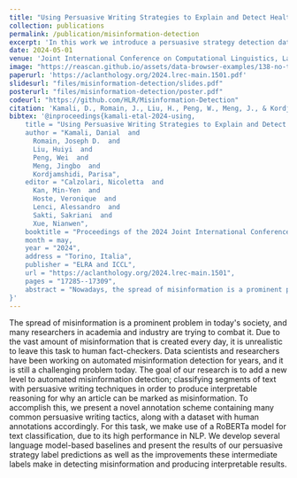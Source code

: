 ```yaml
---
title: "Using Persuasive Writing Strategies to Explain and Detect Health Misinformation"
collection: publications
permalink: /publication/misinformation-detection
excerpt: 'In this work we introduce a persuasive strategy detection dataset and show using their labels can improve misinformation detection and explanation.'
date: 2024-05-01
venue: 'Joint International Conference on Computational Linguistics, Language Resources and Evaluation'
image: "https://reascan.github.io/assets/data-browser-examples/138-no-target.png"
paperurl: 'https://aclanthology.org/2024.lrec-main.1501.pdf'
slidesurl: "files/misinformation-detection/slides.pdf"
posterurl: "files/misinformation-detection/poster.pdf"
codeurl: "https://github.com/HLR/Misinformation-Detection"
citation: 'Kamali, D., Romain, J., Liu, H., Peng, W., Meng, J., & Kordjamshidi, P. (2023). Using Persuasive Writing Strategies to Explain and Detect Health Misinformation. arXiv preprint arXiv:2211.05985.'
bibtex: '@inproceedings{kamali-etal-2024-using,
    title = "Using Persuasive Writing Strategies to Explain and Detect Health Misinformation",
    author = "Kamali, Danial  and
      Romain, Joseph D.  and
      Liu, Huiyi  and
      Peng, Wei  and
      Meng, Jingbo  and
      Kordjamshidi, Parisa",
    editor = "Calzolari, Nicoletta  and
      Kan, Min-Yen  and
      Hoste, Veronique  and
      Lenci, Alessandro  and
      Sakti, Sakriani  and
      Xue, Nianwen",
    booktitle = "Proceedings of the 2024 Joint International Conference on Computational Linguistics, Language Resources and Evaluation (LREC-COLING 2024)",
    month = may,
    year = "2024",
    address = "Torino, Italia",
    publisher = "ELRA and ICCL",
    url = "https://aclanthology.org/2024.lrec-main.1501",
    pages = "17285--17309",
    abstract = "Nowadays, the spread of misinformation is a prominent problem in society. Our research focuses on aiding the automatic identification of misinformation by analyzing the persuasive strategies employed in textual documents. We introduce a novel annotation scheme encompassing common persuasive writing tactics to achieve our objective. Additionally, we provide a dataset on health misinformation, thoroughly annotated by experts utilizing our proposed scheme. Our contribution includes proposing a new task of annotating pieces of text with their persuasive writing strategy types. We evaluate fine-tuning and prompt-engineering techniques with pre-trained language models of the BERT family and the generative large language models of the GPT family using persuasive strategies as an additional source of information. We evaluate the effects of employing persuasive strategies as intermediate labels in the context of misinformation detection. Our results show that those strategies enhance accuracy and improve the explainability of misinformation detection models. The persuasive strategies can serve as valuable insights and explanations, enabling other models or even humans to make more informed decisions regarding the trustworthiness of the information.",
}'
---
```


The spread of misinformation is a prominent problem in today's society, and many researchers in academia and industry are trying to combat it. Due to the vast amount of misinformation that is created every day, it is unrealistic to leave this task to human fact-checkers. Data scientists and researchers have been working on automated misinformation detection for years, and it is still a challenging problem today. The goal of our research is to add a new level to automated misinformation detection; classifying segments of text with persuasive writing techniques in order to produce interpretable reasoning for why an article can be marked as misinformation. To accomplish this, we present a novel annotation scheme containing many common persuasive writing tactics, along with a dataset with human annotations accordingly. For this task, we make use of a RoBERTa model for text classification, due to its high performance in NLP. We develop several language model-based baselines and present the results of our persuasive strategy label predictions as well as the improvements these intermediate labels make in detecting misinformation and producing interpretable results.

